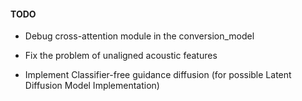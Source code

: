 #### TODO

- Debug cross-attention module in the conversion_model

- Fix the problem of unaligned acoustic features

- Implement Classifier-free guidance diffusion (for possible Latent Diffusion Model Implementation)


